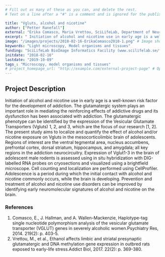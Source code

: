 ```yaml
---
# Fill out as many of these as you can, and delete the rest.
# Text on a line after a "#" is a comment and is ignored for the published page.

title: "Vgluts, alcohol and nicotine"
author: ["Petter Ranefall"]
external: "Erika Comasco, Maria Vrettou, SciLifeLab, Department of Neuroscience, Uppsala University; Ingrid Nylander, Department of Pharmaceutical Biosciences, Uppsala University "
excerpt: " Initiation of alcohol and nicotine use in early age is a well-known risk factor for the development of addiction. The glutamatergic system plays an important role in mediating the reinforcing effects..."
image: "/images/projects/2018-02-16-ErikaComasco2018-1.png" # Image should be pushed to /images/projects/YYYY-MM-DD-projectid/ before
keywords: "Light microscopy, Model organisms and tissues"
funding: "SciLifeLab BioImage Informatics Facility (www.scilifelab.se/facilities/bioimage-informatics)"
initdate: "2018-02-16"
lastdate: "2019-10-09"
tags_: "Microscopy, model organisms and tissues"
# project_homepage_url: "http://example.com/external-project-page" # Optional external homepage for this project
---
```


## Project Description
 Initiation of alcohol and nicotine use in early age is a well-known risk factor for the development of addiction. The glutamatergic system plays an important role in mediating the reinforcing effects of addictive drugs and its dysfunction has been associated with addiction. The glutamatergic phenotype can be identified by the expression of the Vesicular Glutamate Transporters (Vgluts) 1, 2, and 3, which are the focus of our research [1, 2]. The present study aims to localize and quantify the effect of alcohol and/or nicotine exposure on Vgluts in the mesocorticolimbic brain of adolescents. Regions of interest are the ventral tegmental area, nucleus accumbens, prefrontal cortex, dorsal striatum, hippocampus, and amygdala; all key regions in the addiction neurocircuitry. Expression of Vglut1-3 in the brain of adolescent male rodents is assessed using in situ hybridization with DIG-labelled RNA probes on cryosections and visualized using a brightfield microscope. Cell counting and localization are performed using CellProfiler. Adolescence is a period during which the initial contact with alcohol and nicotine commonly occurs, while the brain is developing. Prevention and treatment of alcohol and nicotine use disorders can be improved by identifying early neuromolecular signatures of alcohol and nicotine on the brain.
 
### References
 1. Comasco,   E.,   J.   Hallman,   and   A.   Wallen-Mackenzie, Haplotype-tag   single   nucleotide polymorphism  analysis  of  the  vesicular  glutamate  transporter  (VGLUT)  genes  in  severely  alcoholic women.Psychiatry Res, 2014. 219(2): p. 403-5.
 2. Vrettou,  M.,  et  al., Ethanol  affects  limbic  and  striatal  presynaptic  glutamatergic  and  DNA methylation  gene  expression  in  outbred  rats  exposed  to  early-life  stress.Addict  Biol,  2017.  22(2):  p. 369-380.
